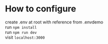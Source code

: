 # How to configure
create .env at root with reference from .envdemo \
run `npm install` \
run `npm run dev` \
visit `localhost:3000`
